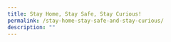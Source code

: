 ```yaml
---
title: Stay Home, Stay Safe, Stay Curious!
permalink: /stay-home-stay-safe-and-stay-curious/
description: ""
---
```


